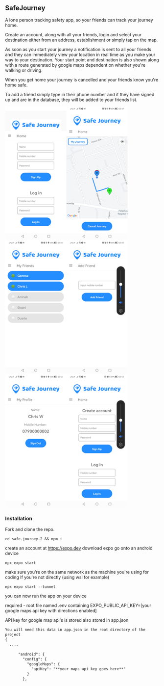 ## SafeJourney

A lone person tracking safety app, so your friends can track your journey home.

Create an account, along with all your friends, login and select your destination either from an address, establishment or simply tap on the map. 

As soon as you start your journey a notification is sent to all your friends and they can immediately view your location in real time as you make your way to your destination. Your start point and destination is also shown along with a route generated by google maps dependent on whether you're walking or driving.

When you get home your journey is cancelled and your friends know you're home safe.

To add a friend simply type in their phone number and if they have signed up and are in the database, they will be added to your friends list.

<img src='./assets/scr2.jpg' width='200'/><img src='./assets/scr3.jpg' width='200'/><img src='./assets/scr4.jpg' width='200'/><img src='./assets/scr5.jpg' width='200'/><img src='./assets/scr6.jpg' width='200'/><img src='./assets/scr7.jpg' width='200'/>



### Installation

Fork and clone the repo.

`````
cd safe-journey-2 && npm i
`````

create an account at https://expo.dev
download expo go onto an android device

`````
npx expo start
`````
make sure you're on the same network as the machine you're using for coding
If you're not directly (using wsl for example)

`````
npx expo start --tunnel
`````
you can now run the app on your device



required - root file named .env containing EXPO_PUBLIC_API_KEY=[your google maps api key with directions enabled]

API key for google map api's is stored also stored in app.json 

`````
You will need this data in app.json in the root directory of the project
{
  ....
  
      "android": {
        "config": {
          "googleMaps": {
            "apiKey": "**your maps api key goes here**"
          }
        },
   
  `````
